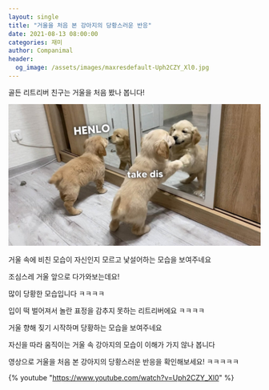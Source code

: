 ```yaml
---
layout: single
title: "거울을 처음 본 강아지의 당황스러운 반응"
date: 2021-08-13 08:00:00
categories: 재미
author: Companimal
header:
  og_image: /assets/images/maxresdefault-Uph2CZY_Xl0.jpg
---
```


골든 리트리버 친구는 거울을 처음 봤나 봅니다!

![거울 앞에 선 골든 리트리버](/assets/images/maxresdefault-Uph2CZY_Xl0.jpg)

거울 속에 비친 모습이 자신인지 모르고 낯설어하는 모습을 보여주네요

조심스레 거울 앞으로 다가와보는데요!

많이 당황한 모습입니다 ㅋㅋㅋㅋ

입이 떡 벌어져서 놀란 표정을 감추지 못하는 리트리버에요 ㅋㅋㅋㅋ

거울 향해 짖기 시작하며 당황하는 모습을 보여주네요

자신을 따라 움직이는 거울 속 강아지의 모습이 이해가 가지 않나 봅니다

영상으로 거울을 처음 본 강아지의 당황스러운 반응을 확인해보세요! ㅋㅋㅋㅋㅋ

{% youtube "https://www.youtube.com/watch?v=Uph2CZY_Xl0" %}

